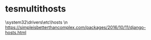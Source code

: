 # tesmultithosts
\system32\drivers\etc\hosts \n
https://simpleisbetterthancomplex.com/packages/2016/10/11/django-hosts.html
